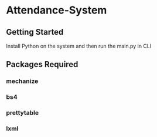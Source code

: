 # Attendance-System

## Getting Started

Install Python on the system and then run the main.py in CLI

## Packages Required

### mechanize

###  bs4

### prettytable

### lxml
